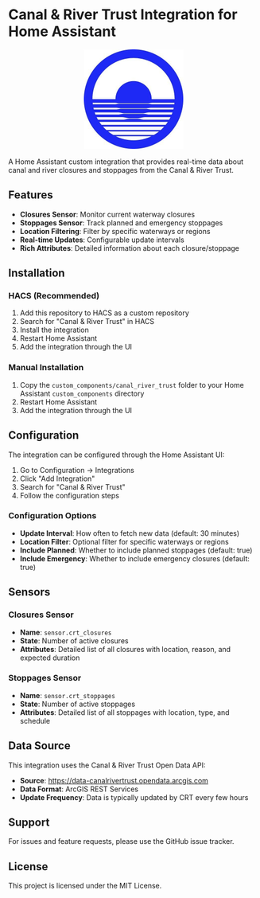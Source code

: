 # Canal & River Trust Integration for Home Assistant

<div align="center">
  <img src="custom_components/canal_river_trust/icon.png" alt="Canal & River Trust Logo" width="200"/>
</div>

A Home Assistant custom integration that provides real-time data about canal and river closures and stoppages from the Canal & River Trust.

## Features

- **Closures Sensor**: Monitor current waterway closures
- **Stoppages Sensor**: Track planned and emergency stoppages
- **Location Filtering**: Filter by specific waterways or regions
- **Real-time Updates**: Configurable update intervals
- **Rich Attributes**: Detailed information about each closure/stoppage

## Installation

### HACS (Recommended)

1. Add this repository to HACS as a custom repository
2. Search for "Canal & River Trust" in HACS
3. Install the integration
4. Restart Home Assistant
5. Add the integration through the UI

### Manual Installation

1. Copy the `custom_components/canal_river_trust` folder to your Home Assistant `custom_components` directory
2. Restart Home Assistant
3. Add the integration through the UI

## Configuration

The integration can be configured through the Home Assistant UI:

1. Go to Configuration → Integrations
2. Click "Add Integration"
3. Search for "Canal & River Trust"
4. Follow the configuration steps

### Configuration Options

- **Update Interval**: How often to fetch new data (default: 30 minutes)
- **Location Filter**: Optional filter for specific waterways or regions
- **Include Planned**: Whether to include planned stoppages (default: true)
- **Include Emergency**: Whether to include emergency closures (default: true)

## Sensors

### Closures Sensor
- **Name**: `sensor.crt_closures`
- **State**: Number of active closures
- **Attributes**: Detailed list of all closures with location, reason, and expected duration

### Stoppages Sensor
- **Name**: `sensor.crt_stoppages`
- **State**: Number of active stoppages
- **Attributes**: Detailed list of all stoppages with location, type, and schedule

## Data Source

This integration uses the Canal & River Trust Open Data API:
- **Source**: https://data-canalrivertrust.opendata.arcgis.com
- **Data Format**: ArcGIS REST Services
- **Update Frequency**: Data is typically updated by CRT every few hours

## Support

For issues and feature requests, please use the GitHub issue tracker.

## License

This project is licensed under the MIT License.
